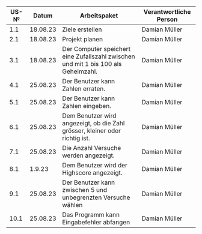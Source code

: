 | US-№ | Datum | Arbeitspaket  | Verantwortliche Person   |
| ---- | ----- | ------------- | ------------------------- |
| 1.1 | 18.08.23   | Ziele erstellen | Damian Müller |
| 2.1 | 18.08.23   | Projekt planen |Damian Müller |
| 3.1 | 18.08.23   | Der Computer speichert eine Zufallszahl zwischen und mit 1 bis 100 als Geheimzahl.   | Damian Müller |
| 4.1 | 25.08.23   | Der Benutzer kann Zahlen erraten. | Damian Müller |
| 5.1 | 25.08.23   | Der Benutzer kann Zahlen eingeben. | Damian Müller |
| 6.1 | 25.08.23   | Dem Benutzer wird angezeigt, ob die Zahl grösser, kleiner oder richtig ist. | Damian Müller |
| 7.1 | 25.08.23   | Die Anzahl Versuche werden angezeigt. | Damian Müller |
| 8.1 | 1.9.23     | Dem Benutzer wird der Highscore angezeigt. | Damian Müller |
| 9.1 | 25.08.23   | Der Benutzer kann zwischen 5 und unbegrenzten Versuche wählen | Damian Müller |
| 10.1| 25.08.23   | Das Programm kann Eingabefehler abfangen | Damian Müller|
